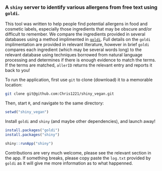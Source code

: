 ### A `shiny` server to identify various allergens from free text using `goldi`. 

This tool was written to help people find potential allergens in food and cosmetic labels, especially those ingredients that may be obscure and/or difficult to remember.  We compare the ingredients provided in several databases using a method implimented in [`goldi`](https://github.com/chris1221/goldi). Full details on the `goldi` implimentation are provided in relevant literature, however in brief `goldi` compares each ingredient (which may be several words long) to the relevant database using techniques borrowed from natural language processing and determines if there is enough evidence to match the terms. If the terms are matched, `allerID` returns the relevant entry and reports it back to you!

To run the application, first use `git` to clone (download) it to a memorable location:

```sh
git clone git@github.com:Chris1221/shiny_vegan.git
```

Then, start `R`, and navigate to the same directory:

```R
setwd("shiny_vegan")
```

Install `goldi` and `shiny` (and maybe other dependencies), and launch away!

```R
install.packages("goldi")
install.packages("shiny")

shiny::runApp("shiny")
```

Contributions are very much welcome, please see the relevant section in the app. If something breaks, please copy paste the `log.txt` provided by `goldi` as it will give me more information as to what happenned. 


